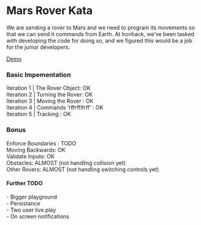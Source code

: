 # Mars Rover Kata
<p>We are sending a rover to Mars and we need to program its movements so that we can send it commands from Earth. At Ironhack, we’ve been tasked with developing the code for doing so, and we figured this would be a job for the junior developers.<p>
<a href="https://nasarover.herokuapp.com">Demo<a/>

<h3>Basic Impementation</h3>
Iteration 1 | The Rover Object: OK<br>
Iteration 2 | Turning the Rover: OK<br>
Iteration 3 | Moving the Rover : OK<br>
Iteration 4 | Commands ‘rffrfflfrff’ : OK<br>
Iteration 5 | Tracking : OK<br>

<h3>Bonus</h3>
Enforce Boundaries : TODO<br>
Moving Backwards: OK <br>
Validate Inputs: OK<br>
Obstacles: ALMOST (not handling collision yet)<br>
Other Rovers: ALMOST (not handling switching controls yet)<br>

<h4>Further TODO</h4>
- Bigger playground
<br>- Persistance
<br>- Two user live play
<br>- On screen notifications
